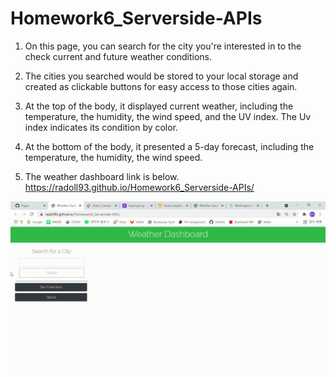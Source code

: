 # Homework6_Serverside-APIs

<Weather Dashboard>

1. On this page, you can search for the city you're interested in to the check current and future weather conditions.

2. The cities you searched would be stored to your local storage and created as clickable buttons for easy access to those cities again.

3. At the top of the body, it displayed current weather, including the temperature, the humidity, the wind speed, and the UV index. The Uv index indicates its condition by color.

4. At the bottom of the body, it presented a 5-day forecast, including the temperature, the humidity, the wind speed.

5. The weather dashboard link is below.
https://radoll93.github.io/Homework6_Serverside-APIs/

![Weather dashboard](./Assets/Weather_Dashboard.gif)



